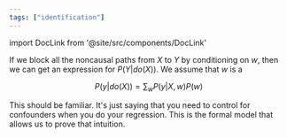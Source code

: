 ```yaml
---
tags: ["identification"]
---
```


import DocLink from '@site/src/components/DocLink'

If we block all the noncausal paths from $X$ to $Y$ by conditioning on $w$, then we can get an expression for $P(Y | do(X))$. We assume that $w$ is a <DocLink to="sufficient adjustment set"/>

$$
P(y | do(X)) = \sum_{w} P(y | X, w) P(w)
$$

This should be familiar. It's just saying that you need to control for confounders when you do your regression. This is the formal model that allows us to prove that intuition.